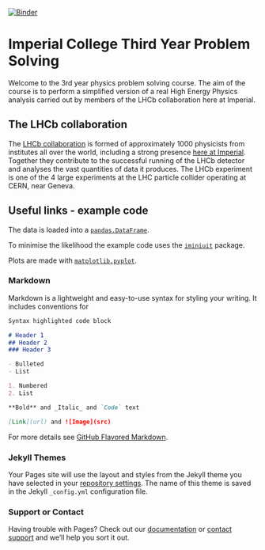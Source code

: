 
[![Binder](https://mybinder.org/badge_logo.svg)](https://mybinder.org/v2/gh/mesmith75/ic-teach-kstmumu-public/main)

# Imperial College Third Year Problem Solving

Welcome to the 3rd year physics problem solving course. The aim of the course is to perform a simplified version of a real High Energy Physics analysis carried out by members of the LHCb collaboration here at Imperial.

## The LHCb collaboration

The [LHCb collaboration](http://lhcb-public.web.cern.ch/) is formed of approximately 1000 physicists from institutes all over the world, including a strong presence [here at Imperial](https://www.imperial.ac.uk/high-energy-physics/research/experiments/lhcb/). Together they contribute to the successful running of the LHCb detector and analyses the vast quantities of data it produces. The LHCb experiment is one of the 4 large experiments at the LHC particle collider operating at CERN, near Geneva. 

## Useful links - example code

The data is loaded into a [`pandas.DataFrame`](https://pandas.pydata.org/docs/reference/api/pandas.DataFrame.html).

To minimise the likelihood the example code uses the [`iminiuit`](https://pypi.org/project/iminuit/) package.

Plots are made with [`matplotlib.pyplot`](https://matplotlib.org/stable/api/_as_gen/matplotlib.pyplot.html).

### Markdown

Markdown is a lightweight and easy-to-use syntax for styling your writing. It includes conventions for

```markdown
Syntax highlighted code block

# Header 1
## Header 2
### Header 3

- Bulleted
- List

1. Numbered
2. List

**Bold** and _Italic_ and `Code` text

[Link](url) and ![Image](src)
```

For more details see [GitHub Flavored Markdown](https://guides.github.com/features/mastering-markdown/).

### Jekyll Themes

Your Pages site will use the layout and styles from the Jekyll theme you have selected in your [repository settings](https://github.com/mesmith75/ic-teach-kstmumu-public/settings/pages). The name of this theme is saved in the Jekyll `_config.yml` configuration file.

### Support or Contact

Having trouble with Pages? Check out our [documentation](https://docs.github.com/categories/github-pages-basics/) or [contact support](https://support.github.com/contact) and we’ll help you sort it out.
